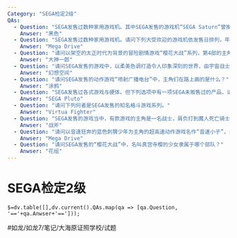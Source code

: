 ```yaml
---
Category: "SEGA检定2级"
QAs:
  - Question: "SEGA发售过数种家用游戏机。其中SEGA发售的游戏机“SEGA Saturn”曾推出数种颜色的主机。请问日本国内发售的主机没有下列哪种颜色？"
    Anwser: "黑色"
  - Question: "SEGA发售过数种家用游戏机。请问下列大受欢迎的游戏机依发售日排列，年代第二久远的是哪一款？"
    Anwser: "Mega Drive"
  - Question: "请问以架空的太正时代为背景的冒险剧情游戏“樱花大战”系列，第4部的主角是谁？"
    Anwser: "大神一郎"
  - Question: "请问SEGA发售的游戏中，以柔美色调打造令人印象深刻的世界，由宇宙战士对抗强大敌人的射击游戏，是下列何者？"
    Anwser: "幻想空间"
  - Question: "请问SEGA发售的动作游戏“喷射广播电台”中，主角们在路上画的是什么？"
    Anwser: "涂鸦"
  - Question: "SEGA发售过各式游戏与硬体。但下列选项中有一项SEGA未贩售过的产品，请问是哪一个？"
    Anwser: "SEGA Pluto"
  - Question: "请问下列何者是SEGA发售的知名格斗游戏系列。"
    Anwser: "Virtua Fighter"
  - Question: "SEGA发售的游戏当中，有款游戏的主角是一名战士，肩负打到魔人死亡骑士的重大责任。请问这款知名动作游戏是什么？"
    Anwser: "战斧"
  - Question: "请问以音速狂奔的蓝色刺猬少年为主角的超高速动作游戏名作“音速小子”，最初是在哪一款家用游戏机平台推出的？"
    Anwser: "Mega Drive"
  - Question: "请问SEGA发售的“樱花大战”中，名叫真宫寺樱的少女隶属于哪个部队？"
    Anwser: "花组"
---
```

# SEGA检定2级
`$=dv.table([],dv.current().QAs.map(qa => [qa.Question, '=='+qa.Anwser+'==']));`

#如龙/如龙7/笔记/大海原证照学校/试题
